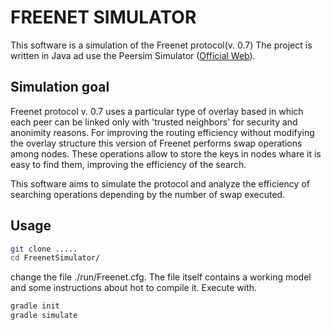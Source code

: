 FREENET SIMULATOR 
=============

This software is a simulation of the Freenet protocol(v. 0.7)
The project is written in Java ad use the Peersim Simulator ([Official Web](http://peersim.sourceforge.net/)).

## Simulation goal

Freenet protocol v. 0.7 uses a particular type of overlay based in which each peer can be linked only with 'trusted neighbors'
for security and anonimity reasons. 
For improving the routing efficiency without modifying the overlay structure this version of Freenet performs swap operations among nodes. These operations
allow to store the keys in nodes whare it is easy to find them, improving the efficiency of the search.

This software aims to simulate the protocol and analyze the efficiency of searching operations depending by the number of swap executed.

## Usage

```bash
git clone .....
cd FreenetSimulator/
```

change the file ./run/Freenet.cfg. The file itself contains a working model and some instructions about hot to compile it.
Execute with.

```bash
gradle init
gradle simulate
```


